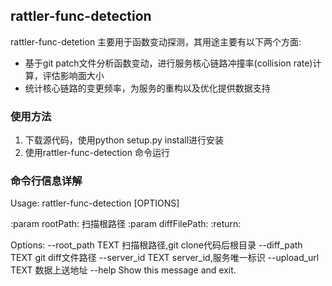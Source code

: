 ## rattler-func-detection

rattler-func-detetion 主要用于函数变动探测，其用途主要有以下两个方面:

* 基于git patch文件分析函数变动，进行服务核心链路冲撞率(collision rate)计算，评估影响面大小
* 统计核心链路的变更频率，为服务的重构以及优化提供数据支持


### 使用方法

1. 下载源代码，使用python setup.py install进行安装
2. 使用rattler-func-detection 命令运行


### 命令行信息详解

Usage: rattler-func-detection [OPTIONS]

  :param rootPath: 扫描根路径 :param diffFilePath: :return:

Options:
  --root_path  TEXT  扫描根路径,git clone代码后根目录
  --diff_path  TEXT  git diff文件路径
  --server_id  TEXT  server_id,服务唯一标识
  --upload_url TEXT  数据上送地址
  --help             Show this message and exit.



